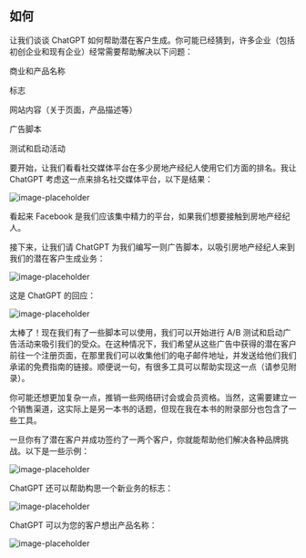 ## 如何

让我们谈谈 ChatGPT 如何帮助潜在客户生成。你可能已经猜到，许多企业（包括初创企业和现有企业）经常需要帮助解决以下问题：

商业和产品名称

标志

网站内容（关于页面，产品描述等）

广告脚本

测试和启动活动

要开始，让我们看看社交媒体平台在多少房地产经纪人使用它们方面的排名。我让 ChatGPT 考虑这一点来排名社交媒体平台，以下是结果：

![image-placeholder](img/image-P3C1MF67.png)

看起来 Facebook 是我们应该集中精力的平台，如果我们想要接触到房地产经纪人。

接下来，让我们请 ChatGPT 为我们编写一则广告脚本，以吸引房地产经纪人来到我们的潜在客户生成业务：

![image-placeholder](img/image-OOV7I7TT.png)

这是 ChatGPT 的回应：

![image-placeholder](img/image-S9EUPPFQ.png)

太棒了！现在我们有了一些脚本可以使用，我们可以开始进行 A/B 测试和启动广告活动来吸引我们的受众。在这种情况下，我们希望从这些广告中获得的潜在客户前往一个注册页面，在那里我们可以收集他们的电子邮件地址，并发送给他们我们承诺的免费指南的链接。顺便说一句，有很多工具可以帮助实现这一点（请参见附录）。

你可能还想更加复杂一点，推销一些网络研讨会或会员资格。当然，这需要建立一个销售渠道，这实际上是另一本书的话题，但现在我在本书的附录部分也包含了一些工具。

一旦你有了潜在客户并成功签约了一两个客户，你就能帮助他们解决各种品牌挑战。以下是一些示例：

![image-placeholder](img/image-K7XNWICY.png)

ChatGPT 还可以帮助构思一个新业务的标志：

![image-placeholder](img/image-BM4XM204.png)

ChatGPT 可以为您的客户想出产品名称：

![image-placeholder](img/image-7VX832SC.png)
